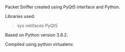 Packet Sniffer created using PyQt5 interface and Python.

Libraries used: 
> sys
> netifaces
> PyQt5

Based on Python version 3.8.2.

Compiled using python virtualenv.
